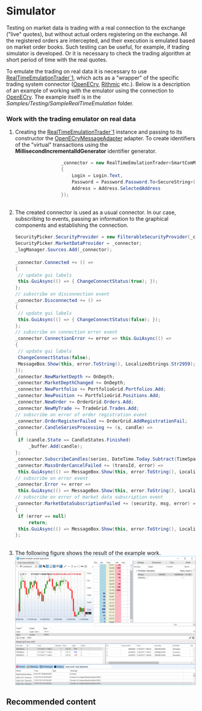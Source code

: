 # Simulator

Testing on market data is trading with a real connection to the exchange ("live" quotes), but without actual orders registering on the exchange. All the registered orders are intercepted, and their execution is emulated based on market order books. Such testing can be useful, for example, if trading simulator is developed. Or it is necessary to check the trading algorithm at short period of time with the real quotes. 

To emulate the trading on real data it is necessary to use [RealTimeEmulationTrader\`1](xref:StockSharp.Algo.Testing.RealTimeEmulationTrader`1), which acts as a "wrapper" of the specific trading system connector ([OpenECry](OEC.md), [Rithmic](Rithmic.md) etc.). Below is a description of an example of working with the emulator using the connection to [OpenECry](OEC.md). The example itself is in the *Samples\/Testing\/SampleRealTimeEmulation* folder. 

### Work with the trading emulator on real data

1. Creating the [RealTimeEmulationTrader\`1](xref:StockSharp.Algo.Testing.RealTimeEmulationTrader`1) instance and passing to its constructor the [OpenECryMessageAdapter](xref:StockSharp.OpenECry.OpenECryMessageAdapter) adapter. To create identifiers of the "virtual" transactions using the **MillisecondIncrementalIdGenerator** identifier generator. 

   ```cs
   					_connector = new RealTimeEmulationTrader<SmartComMessageAdapter>(new SmartComMessageAdapter(new MillisecondIncrementalIdGenerator())
   					{
   						Login = Login.Text,
   						Password = Password.Password.To<SecureString>(),
   						Address = Address.SelectedAddress
   					});
   					  
   ```
2. The created connector is used as a usual connector. In our case, subscribing to events, passing an information to the graphical components and establishing the connection. 

   ```cs
   SecurityPicker.SecurityProvider = new FilterableSecurityProvider(_connector);
   SecurityPicker.MarketDataProvider = _connector;
   _logManager.Sources.Add(_connector);
   					
   _connector.Connected += () =>
   {
   	// update gui labels
   	this.GuiAsync(() => { ChangeConnectStatus(true); });
   };
   // subscribe on disconnection event
   _connector.Disconnected += () =>
   {
   	// update gui labels
   	this.GuiAsync(() => { ChangeConnectStatus(false); });
   };
   // subscribe on connection error event
   _connector.ConnectionError += error => this.GuiAsync(() =>
   {
   	// update gui labels
   	ChangeConnectStatus(false);
   	MessageBox.Show(this, error.ToString(), LocalizedStrings.Str2959);
   });
   _connector.NewMarketDepth += OnDepth;
   _connector.MarketDepthChanged += OnDepth;
   _connector.NewPortfolio += PortfolioGrid.Portfolios.Add;
   _connector.NewPosition += PortfolioGrid.Positions.Add;
   _connector.NewOrder += OrderGrid.Orders.Add;
   _connector.NewMyTrade += TradeGrid.Trades.Add;
   // subscribe on error of order registration event
   _connector.OrderRegisterFailed += OrderGrid.AddRegistrationFail;
   _connector.CandleSeriesProcessing += (s, candle) =>
   {
   	if (candle.State == CandleStates.Finished)
   		_buffer.Add(candle);
   };
   _connector.SubscribeCandles(series, DateTime.Today.Subtract(TimeSpan.FromDays(5)), DateTime.Now);	
   _connector.MassOrderCancelFailed += (transId, error) =>
   	this.GuiAsync(() => MessageBox.Show(this, error.ToString(), LocalizedStrings.Str716));
   // subscribe on error event
   _connector.Error += error =>
   	this.GuiAsync(() => MessageBox.Show(this, error.ToString(), LocalizedStrings.Str2955));
   // subscribe on error of market data subscription event
   _connector.MarketDataSubscriptionFailed += (security, msg, error) =>
   {
   	if (error == null)
   		return;
   	this.GuiAsync(() => MessageBox.Show(this, error.ToString(), LocalizedStrings.Str2956Params.Put(msg.DataType, security)));
   };
   					  
   ```
3. The following figure shows the result of the example work. ![sample realtaime emulation](../images/sample_realtaime_emulation.png)

## Recommended content

